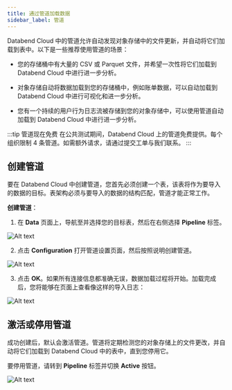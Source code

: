 ```yaml
---
title: 通过管道加载数据
sidebar_label: 管道
---
```


Databend Cloud 中的管道允许自动发现对象存储中的文件更新，并自动将它们加载到表中。以下是一些推荐使用管道的场景：

- 您的存储桶中有大量的 CSV 或 Parquet 文件，并希望一次性将它们加载到 Databend Cloud 中进行进一步分析。

- 对象存储自动将数据加载到您的存储桶中，例如账单数据，可以自动加载到 Databend Cloud 中进行可视化和进一步分析。

- 您有一个持续的用户行为日志流被存储到您的对象存储中，可以使用管道自动加载到 Databend Cloud 中进行进一步分析。

:::tip 管道现在免费
在公共测试期间，Databend Cloud 上的管道免费提供。每个组织限制 4 条管道。如需额外请求，请通过提交工单与我们联系。
:::

## 创建管道

要在 Databend Cloud 中创建管道，您首先必须创建一个表，该表将作为要导入的数据的目标。表架构必须与要导入的数据的结构匹配，管道才能正常工作。

**创建管道**：

1. 在 **Data** 页面上，导航至并选择您的目标表，然后在右侧选择 **Pipeline** 标签。

![Alt text](@site/static/img/documents/loading-data/pipeline-1.png)

2. 点击 **Configuration** 打开管道设置页面，然后按照说明创建管道。

![Alt text](@site/static/img/documents/loading-data/pipeline-2.png)

3. 点击 **OK**。如果所有连接信息都准确无误，数据加载过程将开始。加载完成后，您将能够在页面上查看像这样的导入日志：

![Alt text](@site/static/img/documents/loading-data/pipeline-3.png)

## 激活或停用管道

成功创建后，默认会激活管道。管道将定期检测您的对象存储上的文件更改，并自动将它们加载到 Databend Cloud 中的表中，直到您停用它。

要停用管道，请转到 **Pipeline** 标签并切换 **Active** 按钮。

![Alt text](@site/static/img/documents/loading-data/pipeline-4.png)
